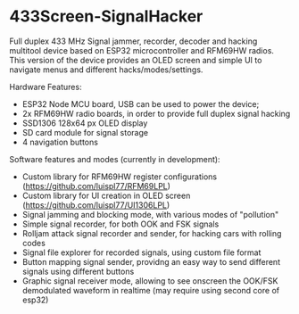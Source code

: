 # 433Screen-SignalHacker
Full duplex 433 MHz Signal jammer, recorder, decoder and hacking multitool device based on ESP32 microcontroller and RFM69HW radios. This version of the device provides an OLED screen and simple UI to navigate menus and different hacks/modes/settings.

Hardware Features:
- ESP32 Node MCU board, USB can be used to power the device;
- 2x RFM69HW radio boards, in order to provide full duplex signal hacking
- SSD1306 128x64 px OLED display
- SD card module for signal storage
- 4 navigation buttons

Software features and modes (currently in development):
- Custom library for RFM69HW register configurations (https://github.com/luispl77/RFM69LPL)
- Custom library for UI creation in OLED screen (https://github.com/luispl77/UI1306LPL)
- Signal jamming and blocking mode, with various modes of "pollution"
- Simple signal recorder, for both OOK and FSK signals
- Rolljam attack signal recorder and sender, for hacking cars with rolling codes
- Signal file explorer for recorded signals, using custom file format
- Button mapping signal sender, providng an easy way to send different signals using different buttons
- Graphic signal receiver mode, allowing to see onscreen the OOK/FSK demodulated waveform in realtime (may require using second core of esp32)
